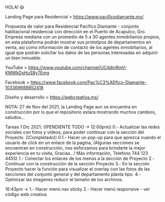 <!-- @format -->

HOLA! 😃

Landing Page para Residencial > https://www.pacificodiamante.mx/

Propuesta de valor para Residencial Pacífico Diamante - conjunto habitacional residencial con dirección en el Puerto de Acapulco, Gro. Empresa mediana con un promedio de 5 a 30 agentes inmobiliarios propios, en esta plataforma podrán mostrar sus prototipos de departamentos en venta, así como información de contacto de los agentes inmobiliarios, al igual que podrán solicitar los datos de las personas interesadas en adquirir un bien inmueble.

YouTube > https://www.youtube.com/channel/UCddmRmV-KMWkDsHuS8y7Emg

Facebook > https://www.facebook.com/Pac%C3%ADfico-Diamante-103369688852418

Diseño y desarrollo > https://webcreativa.mx/

NOTA: 27 de Nov del 2021, la Landing Page aun se encuentra en construcción por lo que el repositorio estara mostrando muchos cambios, saludos...

Tareas 1 Dic 2021; ((PENDIENTE TODO -> 12:00pm))
0.- Actualizar las redes sociales con fotos y videos, para poder continuar con la sección del Proyecto. ((Completado))
0.1.- Hacer un pop-up para que aprezca cuando el usuario de click en un enlace de la pagina, (Algunas secciones se encuentran en construcción, nos esforzamos para brindarte la mejor experiencia en tu visita, Gracias...! Más información, Telefono 744 123 4455)
1.- Conectar los enlaces de los menús a la sección de Proyecto
2.- Continuar con la construcción de la sección Proyecto
3.- En la sección Proyecto hacer la función para visualizar el overlay con
las fotos de las secciones del conjunto general y del departamento planta tipo.
4.- Optimizar las imagenes reducir el tamaño de los archivos.

16:43pm ->
1.- Hacer menú nav sticky
2.- Hacer menú responsive - ver código web creativa
